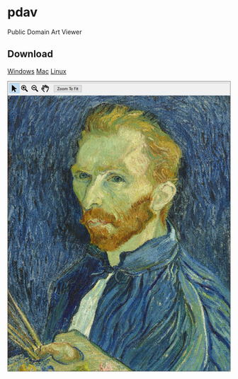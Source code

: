 # pdav
Public Domain Art Viewer

## Download
[Windows](Windows/pdav.exe) [Mac]() [Linux]()

![PDAV Screenshot](img/pdav_mouseover.JPG)
